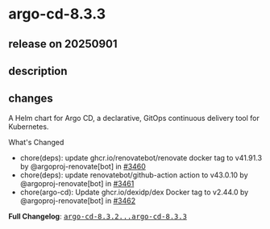 # argo-cd-8.3.3

## release on 20250901
## description
## changes
A Helm chart for Argo CD, a declarative, GitOps continuous delivery tool for Kubernetes.

What's Changed

* chore(deps): update ghcr.io/renovatebot/renovate docker tag to v41.91.3 by @argoproj-renovate[bot] in <a class="issue-link js-issue-link" data-error-text="Failed to load title" data-id="3370831603" data-permission-text="Title is private" data-url="https://github.com/argoproj/argo-helm/issues/3460" data-hovercard-type="pull_request" data-hovercard-url="/argoproj/argo-helm/pull/3460/hovercard" href="https://github.com/argoproj/argo-helm/pull/3460">#3460</a>
* chore(deps): update renovatebot/github-action action to v43.0.10 by @argoproj-renovate[bot] in <a class="issue-link js-issue-link" data-error-text="Failed to load title" data-id="3372431228" data-permission-text="Title is private" data-url="https://github.com/argoproj/argo-helm/issues/3461" data-hovercard-type="pull_request" data-hovercard-url="/argoproj/argo-helm/pull/3461/hovercard" href="https://github.com/argoproj/argo-helm/pull/3461">#3461</a>
* chore(argo-cd): Update ghcr.io/dexidp/dex Docker tag to v2.44.0 by @argoproj-renovate[bot] in <a class="issue-link js-issue-link" data-error-text="Failed to load title" data-id="3372842543" data-permission-text="Title is private" data-url="https://github.com/argoproj/argo-helm/issues/3462" data-hovercard-type="pull_request" data-hovercard-url="/argoproj/argo-helm/pull/3462/hovercard" href="https://github.com/argoproj/argo-helm/pull/3462">#3462</a>

<strong>Full Changelog</strong>: <a class="commit-link" href="https://github.com/argoproj/argo-helm/compare/argo-cd-8.3.2...argo-cd-8.3.3"><tt>argo-cd-8.3.2...argo-cd-8.3.3</tt></a>


